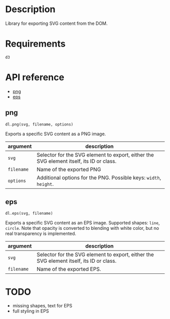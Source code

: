 # Description
Library for exporting SVG content from the DOM.


# Requirements
`d3`


# API reference
- [png](#png)
- [eps](#eps)


## png
```
dl.png(svg, filename, options)
```
Exports a specific SVG content as a PNG image.

argument | description
--- | ---
`svg` | Selector for the SVG element to export, either the SVG element itself, its ID or class.
`filename` | Name of the exported PNG
`options` | Additional options for the PNG. Possible keys: `width`, `height`.


## eps
```
dl.eps(svg, filename)
```
Exports a specific SVG content as an EPS image. Supported shapes: `line`, `circle`. Note that opacity is converted to blending with white color, but no real transparency is implemented.

argument | description
--- | ---
`svg` | Selector for the SVG element to export, either the SVG element itself, its ID or class.
`filename` | Name of the exported EPS.


# TODO
- missing shapes, text for EPS
- full styling in EPS
